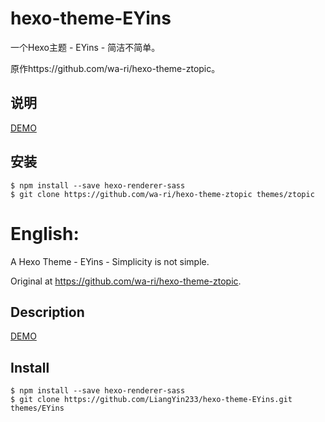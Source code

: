 # hexo-theme-EYins
一个Hexo主题 - EYins - 简洁不简单。

原作https://github.com/wa-ri/hexo-theme-ztopic。

## 说明
[DEMO](https://liangyin.xyz)

## 安装
```
$ npm install --save hexo-renderer-sass
$ git clone https://github.com/wa-ri/hexo-theme-ztopic themes/ztopic
```

# English:

A Hexo Theme - EYins - Simplicity is not simple.

Original at https://github.com/wa-ri/hexo-theme-ztopic.

## Description
[DEMO](https://liangyin.xyz)

## Install
```
$ npm install --save hexo-renderer-sass
$ git clone https://github.com/LiangYin233/hexo-theme-EYins.git themes/EYins
```
